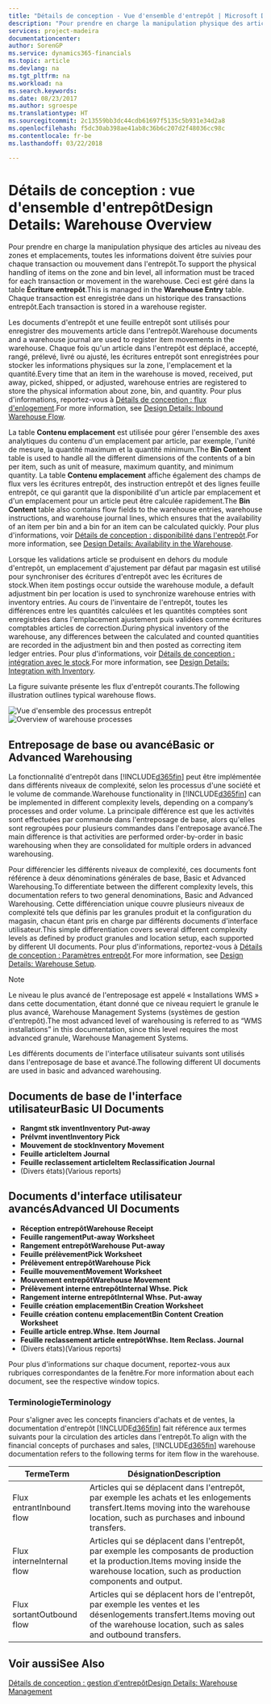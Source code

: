 ```yaml
---
title: "Détails de conception - Vue d'ensemble d'entrepôt | Microsoft Docs"
description: "Pour prendre en charge la manipulation physique des articles au niveau des zones et emplacements, toutes les informations doivent être suivies pour chaque transaction ou mouvement dans l'entrepôt. Ceci est géré dans la table **Écriture entrepôt**. Chaque transaction est enregistrée dans un historique des transactions entrepôt."
services: project-madeira
documentationcenter: 
author: SorenGP
ms.service: dynamics365-financials
ms.topic: article
ms.devlang: na
ms.tgt_pltfrm: na
ms.workload: na
ms.search.keywords: 
ms.date: 08/23/2017
ms.author: sgroespe
ms.translationtype: HT
ms.sourcegitcommit: 2c13559bb3dc44cdb61697f5135c5b931e34d2a8
ms.openlocfilehash: f5dc30ab398ae41ab8c36b6c207d2f48036cc98c
ms.contentlocale: fr-be
ms.lasthandoff: 03/22/2018

---
```

# <a name="design-details-warehouse-overview"></a><span data-ttu-id="dcb30-105">Détails de conception : vue d'ensemble d'entrepôt</span><span class="sxs-lookup"><span data-stu-id="dcb30-105">Design Details: Warehouse Overview</span></span>
<span data-ttu-id="dcb30-106">Pour prendre en charge la manipulation physique des articles au niveau des zones et emplacements, toutes les informations doivent être suivies pour chaque transaction ou mouvement dans l'entrepôt.</span><span class="sxs-lookup"><span data-stu-id="dcb30-106">To support the physical handling of items on the zone and bin level, all information must be traced for each transaction or movement in the warehouse.</span></span> <span data-ttu-id="dcb30-107">Ceci est géré dans la table **Écriture entrepôt**.</span><span class="sxs-lookup"><span data-stu-id="dcb30-107">This is managed in the **Warehouse Entry** table.</span></span> <span data-ttu-id="dcb30-108">Chaque transaction est enregistrée dans un historique des transactions entrepôt.</span><span class="sxs-lookup"><span data-stu-id="dcb30-108">Each transaction is stored in a warehouse register.</span></span>  

<span data-ttu-id="dcb30-109">Les documents d'entrepôt et une feuille entrepôt sont utilisés pour enregistrer des mouvements article dans l'entrepôt.</span><span class="sxs-lookup"><span data-stu-id="dcb30-109">Warehouse documents and a warehouse journal are used to register item movements in the warehouse.</span></span> <span data-ttu-id="dcb30-110">Chaque fois qu'un article dans l'entrepôt est déplacé, accepté, rangé, prélevé, livré ou ajusté, les écritures entrepôt sont enregistrées pour stocker les informations physiques sur la zone, l'emplacement et la quantité.</span><span class="sxs-lookup"><span data-stu-id="dcb30-110">Every time that an item in the warehouse is moved, received, put away, picked, shipped, or adjusted, warehouse entries are registered to store the physical information about zone, bin, and quantity.</span></span> <span data-ttu-id="dcb30-111">Pour plus d'informations, reportez-vous à [Détails de conception : flux d'enlogement](design-details-outbound-warehouse-flow.md).</span><span class="sxs-lookup"><span data-stu-id="dcb30-111">For more information, see [Design Details: Inbound Warehouse Flow](design-details-outbound-warehouse-flow.md).</span></span>  

<span data-ttu-id="dcb30-112">La table **Contenu emplacement** est utilisée pour gérer l'ensemble des axes analytiques du contenu d'un emplacement par article, par exemple, l'unité de mesure, la quantité maximum et la quantité minimum.</span><span class="sxs-lookup"><span data-stu-id="dcb30-112">The **Bin Content** table is used to handle all the different dimensions of the contents of a bin per item, such as unit of measure, maximum quantity, and minimum quantity.</span></span> <span data-ttu-id="dcb30-113">La table **Contenu emplacement** affiche également des champs de flux vers les écritures entrepôt, des instruction entrepôt et des lignes feuille entrepôt, ce qui garantit que la disponibilité d'un article par emplacement et d'un emplacement pour un article peut être calculée rapidement.</span><span class="sxs-lookup"><span data-stu-id="dcb30-113">The **Bin Content** table also contains flow fields to the warehouse entries, warehouse instructions, and warehouse journal lines, which ensures that the availability of an item per bin and a bin for an item can be calculated quickly.</span></span> <span data-ttu-id="dcb30-114">Pour plus d'informations, voir [Détails de conception : disponibilité dans l'entrepôt](design-details-availability-in-the-warehouse.md).</span><span class="sxs-lookup"><span data-stu-id="dcb30-114">For more information, see [Design Details: Availability in the Warehouse](design-details-availability-in-the-warehouse.md).</span></span>  

<span data-ttu-id="dcb30-115">Lorsque les validations article se produisent en dehors du module d'entrepôt, un emplacement d'ajustement par défaut par magasin est utilisé pour synchroniser des écritures d'entrepôt avec les écritures de stock.</span><span class="sxs-lookup"><span data-stu-id="dcb30-115">When item postings occur outside the warehouse module, a default adjustment bin per location is used to synchronize warehouse entries with inventory entries.</span></span> <span data-ttu-id="dcb30-116">Au cours de l'inventaire de l'entrepôt, toutes les différences entre les quantités calculées et les quantités comptées sont enregistrées dans l'emplacement ajustement puis validées comme écritures comptables articles de correction.</span><span class="sxs-lookup"><span data-stu-id="dcb30-116">During physical inventory of the warehouse, any differences between the calculated and counted quantities are recorded in the adjustment bin and then posted as correcting item ledger entries.</span></span> <span data-ttu-id="dcb30-117">Pour plus d'informations, voir [Détails de conception : intégration avec le stock](design-details-integration-with-inventory.md).</span><span class="sxs-lookup"><span data-stu-id="dcb30-117">For more information, see [Design Details: Integration with Inventory](design-details-integration-with-inventory.md).</span></span>  

<span data-ttu-id="dcb30-118">La figure suivante présente les flux d'entrepôt courants.</span><span class="sxs-lookup"><span data-stu-id="dcb30-118">The following illustration outlines typical warehouse flows.</span></span>  

<span data-ttu-id="dcb30-119">![Vue d'ensemble des processus entrepôt](media/design_details_warehouse_management_overview.png "design_details_warehouse_management_overview")</span><span class="sxs-lookup"><span data-stu-id="dcb30-119">![Overview of warehouse processes](media/design_details_warehouse_management_overview.png "design_details_warehouse_management_overview")</span></span>  

## <a name="basic-or-advanced-warehousing"></a><span data-ttu-id="dcb30-120">Entreposage de base ou avancé</span><span class="sxs-lookup"><span data-stu-id="dcb30-120">Basic or Advanced Warehousing</span></span>  
<span data-ttu-id="dcb30-121">La fonctionnalité d'entrepôt dans [!INCLUDE[d365fin](includes/d365fin_md.md)] peut être implémentée dans différents niveaux de complexité, selon les processus d'une société et le volume de commande.</span><span class="sxs-lookup"><span data-stu-id="dcb30-121">Warehouse functionality in [!INCLUDE[d365fin](includes/d365fin_md.md)] can be implemented in different complexity levels, depending on a company’s processes and order volume.</span></span> <span data-ttu-id="dcb30-122">La principale différence est que les activités sont effectuées par commande dans l'entreposage de base, alors qu'elles sont regroupées pour plusieurs commandes dans l'entreposage avancé.</span><span class="sxs-lookup"><span data-stu-id="dcb30-122">The main difference is that activities are performed order-by-order in basic warehousing when they are consolidated for multiple orders in advanced warehousing.</span></span>  

 <span data-ttu-id="dcb30-123">Pour différencier les différents niveaux de complexité, ces documents font référence à deux dénominations générales de base, Basic et Advanced Warehousing.</span><span class="sxs-lookup"><span data-stu-id="dcb30-123">To differentiate between the different complexity levels, this documentation refers to two general denominations, Basic and Advanced Warehousing.</span></span> <span data-ttu-id="dcb30-124">Cette différenciation unique couvre plusieurs niveaux de complexité tels que définis par les granules produit et la configuration du magasin, chacun étant pris en charge par différents documents d'interface utilisateur.</span><span class="sxs-lookup"><span data-stu-id="dcb30-124">This simple differentiation covers several different complexity levels as defined by product granules and location setup, each supported by different UI documents.</span></span> <span data-ttu-id="dcb30-125">Pour plus d'informations, reportez\-vous à [Détails de conception : Paramètres entrepôt](design-details-warehouse-setup.md).</span><span class="sxs-lookup"><span data-stu-id="dcb30-125">For more information, see [Design Details: Warehouse Setup](design-details-warehouse-setup.md).</span></span>  

> [!NOTE]  
>  <span data-ttu-id="dcb30-126">Le niveau le plus avancé de l'entreposage est appelé « Installations WMS » dans cette documentation, étant donné que ce niveau requiert le granule le plus avancé, Warehouse Management Systems (systèmes de gestion d'entrepôt).</span><span class="sxs-lookup"><span data-stu-id="dcb30-126">The most advanced level of warehousing is referred to as “WMS installations” in this documentation, since this level requires the most advanced granule, Warehouse Management Systems.</span></span>  

 <span data-ttu-id="dcb30-127">Les différents documents de l'interface utilisateur suivants sont utilisés dans l'entreposage de base et avancé.</span><span class="sxs-lookup"><span data-stu-id="dcb30-127">The following different UI documents are used in basic and advanced warehousing.</span></span>  

## <a name="basic-ui-documents"></a><span data-ttu-id="dcb30-128">Documents de base de l'interface utilisateur</span><span class="sxs-lookup"><span data-stu-id="dcb30-128">Basic UI Documents</span></span>  

-   <span data-ttu-id="dcb30-129">**Rangmt stk invent**</span><span class="sxs-lookup"><span data-stu-id="dcb30-129">**Inventory Put-away**</span></span>  
-   <span data-ttu-id="dcb30-130">**Prélvmt invent**</span><span class="sxs-lookup"><span data-stu-id="dcb30-130">**Inventory Pick**</span></span>  
-   <span data-ttu-id="dcb30-131">**Mouvement de stock**</span><span class="sxs-lookup"><span data-stu-id="dcb30-131">**Inventory Movement**</span></span>  
-   <span data-ttu-id="dcb30-132">**Feuille article**</span><span class="sxs-lookup"><span data-stu-id="dcb30-132">**Item Journal**</span></span>  
-   <span data-ttu-id="dcb30-133">**Feuille reclassement article**</span><span class="sxs-lookup"><span data-stu-id="dcb30-133">**Item Reclassification Journal**</span></span>  
-   <span data-ttu-id="dcb30-134">(Divers états)</span><span class="sxs-lookup"><span data-stu-id="dcb30-134">(Various reports)</span></span>  

## <a name="advanced-ui-documents"></a><span data-ttu-id="dcb30-135">Documents d'interface utilisateur avancés</span><span class="sxs-lookup"><span data-stu-id="dcb30-135">Advanced UI Documents</span></span>  

-   <span data-ttu-id="dcb30-136">**Réception entrepôt**</span><span class="sxs-lookup"><span data-stu-id="dcb30-136">**Warehouse Receipt**</span></span>  
-   <span data-ttu-id="dcb30-137">**Feuille rangement**</span><span class="sxs-lookup"><span data-stu-id="dcb30-137">**Put-away Worksheet**</span></span>  
-   <span data-ttu-id="dcb30-138">**Rangement entrepôt**</span><span class="sxs-lookup"><span data-stu-id="dcb30-138">**Warehouse Put-away**</span></span>  
-   <span data-ttu-id="dcb30-139">**Feuille prélèvement**</span><span class="sxs-lookup"><span data-stu-id="dcb30-139">**Pick Worksheet**</span></span>  
-   <span data-ttu-id="dcb30-140">**Prélèvement entrepôt**</span><span class="sxs-lookup"><span data-stu-id="dcb30-140">**Warehouse Pick**</span></span>  
-   <span data-ttu-id="dcb30-141">**Feuille mouvement**</span><span class="sxs-lookup"><span data-stu-id="dcb30-141">**Movement Worksheet**</span></span>  
-   <span data-ttu-id="dcb30-142">**Mouvement entrepôt**</span><span class="sxs-lookup"><span data-stu-id="dcb30-142">**Warehouse Movement**</span></span>  
-   <span data-ttu-id="dcb30-143">**Prélèvement interne entrepôt**</span><span class="sxs-lookup"><span data-stu-id="dcb30-143">**Internal Whse. Pick**</span></span>  
-   <span data-ttu-id="dcb30-144">**Rangement interne entrepôt**</span><span class="sxs-lookup"><span data-stu-id="dcb30-144">**Internal Whse. Put-away**</span></span>  
-   <span data-ttu-id="dcb30-145">**Feuille création emplacement**</span><span class="sxs-lookup"><span data-stu-id="dcb30-145">**Bin Creation Worksheet**</span></span>  
-   <span data-ttu-id="dcb30-146">**Feuille création contenu emplacement**</span><span class="sxs-lookup"><span data-stu-id="dcb30-146">**Bin Content Creation Worksheet**</span></span>  
-   <span data-ttu-id="dcb30-147">**Feuille article entrep.**</span><span class="sxs-lookup"><span data-stu-id="dcb30-147">**Whse. Item Journal**</span></span>  
-   <span data-ttu-id="dcb30-148">**Feuille reclassement article entrepôt**</span><span class="sxs-lookup"><span data-stu-id="dcb30-148">**Whse. Item Reclass. Journal**</span></span>  
-   <span data-ttu-id="dcb30-149">(Divers états)</span><span class="sxs-lookup"><span data-stu-id="dcb30-149">(Various reports)</span></span>  

<span data-ttu-id="dcb30-150">Pour plus d'informations sur chaque document, reportez-vous aux rubriques correspondantes de la fenêtre.</span><span class="sxs-lookup"><span data-stu-id="dcb30-150">For more information about each document, see the respective window topics.</span></span>  

### <a name="terminology"></a><span data-ttu-id="dcb30-151">Terminologie</span><span class="sxs-lookup"><span data-stu-id="dcb30-151">Terminology</span></span>  
<span data-ttu-id="dcb30-152">Pour s'aligner avec les concepts financiers d'achats et de ventes, la documentation d'entrepôt [!INCLUDE[d365fin](includes/d365fin_md.md)] fait référence aux termes suivants pour la circulation des articles dans l'entrepôt.</span><span class="sxs-lookup"><span data-stu-id="dcb30-152">To align with the financial concepts of purchases and sales, [!INCLUDE[d365fin](includes/d365fin_md.md)] warehouse documentation refers to the following terms for item flow in the warehouse.</span></span>  

|<span data-ttu-id="dcb30-153">Terme</span><span class="sxs-lookup"><span data-stu-id="dcb30-153">Term</span></span>|<span data-ttu-id="dcb30-154">Désignation</span><span class="sxs-lookup"><span data-stu-id="dcb30-154">Description</span></span>|  
|----------|---------------------------------------|  
|<span data-ttu-id="dcb30-155">Flux entrant</span><span class="sxs-lookup"><span data-stu-id="dcb30-155">Inbound flow</span></span>|<span data-ttu-id="dcb30-156">Articles qui se déplacent dans l'entrepôt, par exemple les achats et les enlogements transfert.</span><span class="sxs-lookup"><span data-stu-id="dcb30-156">Items moving into the warehouse location, such as purchases and inbound transfers.</span></span>|  
|<span data-ttu-id="dcb30-157">Flux interne</span><span class="sxs-lookup"><span data-stu-id="dcb30-157">Internal flow</span></span>|<span data-ttu-id="dcb30-158">Articles qui se déplacent dans l'entrepôt, par exemple les composants de production et la production.</span><span class="sxs-lookup"><span data-stu-id="dcb30-158">Items moving inside the warehouse location, such as production components and output.</span></span>|  
|<span data-ttu-id="dcb30-159">Flux sortant</span><span class="sxs-lookup"><span data-stu-id="dcb30-159">Outbound flow</span></span>|<span data-ttu-id="dcb30-160">Articles qui se déplacent hors de l'entrepôt, par exemple les ventes et les désenlogements transfert.</span><span class="sxs-lookup"><span data-stu-id="dcb30-160">Items moving out of the warehouse location, such as sales and outbound transfers.</span></span>|  

## <a name="see-also"></a><span data-ttu-id="dcb30-161">Voir aussi</span><span class="sxs-lookup"><span data-stu-id="dcb30-161">See Also</span></span>  
 [<span data-ttu-id="dcb30-162">Détails de conception : gestion d'entrepôt</span><span class="sxs-lookup"><span data-stu-id="dcb30-162">Design Details: Warehouse Management</span></span>](design-details-warehouse-management.md)

